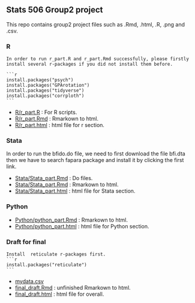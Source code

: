 ## Stats 506 Group2 project

This repo contains group2 project files such as .Rmd, .html, .R, .png and .csv.

### R
	In order to run r_part.R and r_part.Rmd successfully, please firstly install several r-packages if you did not install them before.

	```r
	install.packages("psych")
	install.packages("GPArotation")
	install.packages("tidyverse")
	install.packages("corrploth")
	```
  - [R/r_part.R](./R/r_part.R) : For R scripts.
  - [R/r_part.Rmd](./R/r_part.Rmd) : Rmarkown to html.
  - [R/r_part.html](./R/r_part.html) : html file for r section.

### Stata
  In order to run the bfido.do file, we need to first download the file bfi.dta then we have to search fapara package and install it by clicking the first link.
  - [Stata/Stata_part.Rmd](./Stata/Stata_part.do) : Do files.
  - [Stata/Stata_part.Rmd](./Stata/Stata_part.Rmd) : Rmarkown to html.
  - [Stata/Stata_part.html](./Stata/Stata_part.html) : html file for Stata section.


### Python
 
  - [Python/python_part.Rmd](./Python/python_part.Rmd) : Rmarkown to html.
  - [Python/python_part.html](./Python/python_part.html) : html file for Python section.


### Draft for final
    Install  reticulate r-packages first.
	```r
	install.packages("reticulate")
	```
  - [mydata.csv](./mydata.csv) 
  - [final_draft.Rmd](./final_draft.Rmd) : unfinished Rmarkown to html.
  - [final_draft.html](./final_draft..html) : html file for overall.
